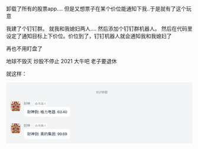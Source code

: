 卸载了所有的股票app....  但是又想票子在某个价位能通知下我..于是就有了这个玩意

我建了个钉钉群。  就我和我媳妇两人.... 然后添加个钉钉群机器人。 然后在代码里设定了通知目标上下价位。价位到了，钉钉机器人就会通知我和我媳妇了

再也不用盯盘了

地球不毁灭  炒股不停止  2021 大牛吧  老子要退休

就这样：

![Image text](https://raw.githubusercontent.com/nixuehan/fortunev2/main/skin.png)
